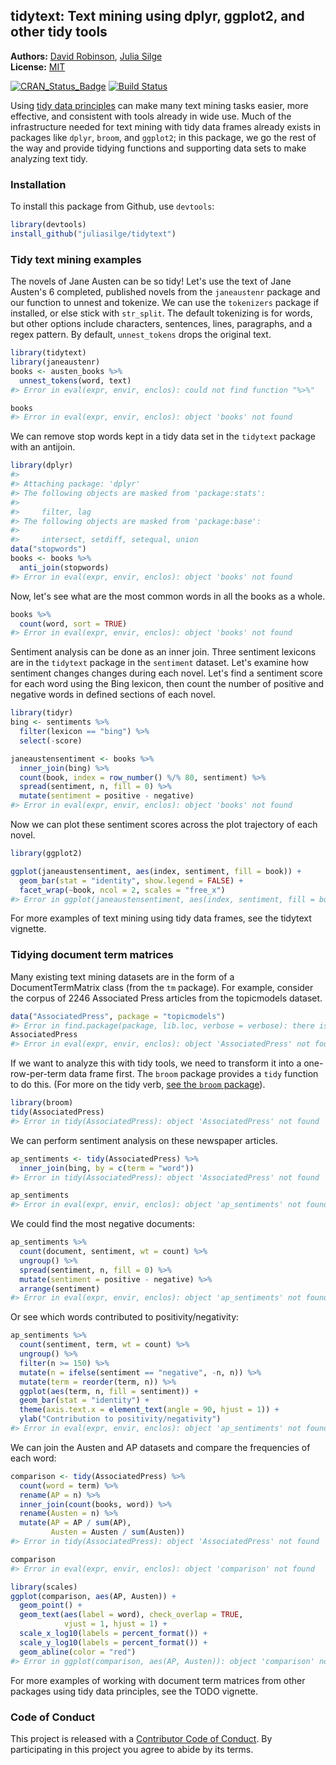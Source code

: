 <!-- README.md is generated from README.Rmd. Please edit that file -->

tidytext: Text mining using dplyr, ggplot2, and other tidy tools
---------------

**Authors:** [David Robinson](http://varianceexplained.org/), [Julia Silge](http://juliasilge.com/)<br>
**License:** [MIT](https://opensource.org/licenses/MIT)<br>

[![CRAN_Status_Badge](http://www.r-pkg.org/badges/version/tidytext)](https://cran.r-project.org/package=tidytext)
[![Build Status](https://travis-ci.org/juliasilge/tidytext.svg?branch=master)](https://travis-ci.org/juliasilge/tidytext)



Using [tidy data principles](https://www.jstatsoft.org/article/view/v059i10) can make many text mining tasks easier, more effective, and  consistent with tools already in wide use. Much of the infrastructure needed for text mining with tidy data frames already exists in packages like `dplyr`, `broom`, and `ggplot2`; in this package, we go the rest of the way and provide tidying functions and supporting data sets to make analyzing text tidy.

### Installation

To install this package from Github, use `devtools`:


```r
library(devtools)
install_github("juliasilge/tidytext")
```

### Tidy text mining examples

The novels of Jane Austen can be so tidy! Let's use the text of Jane Austen's 6 completed, published novels from the `janeaustenr` package and our function to unnest and tokenize. We can use the `tokenizers` package if installed, or else stick with `str_split`. The default tokenizing is for words, but other options include characters, sentences, lines, paragraphs, and a regex pattern. By default, `unnest_tokens` drops the original text.


```r
library(tidytext)
library(janeaustenr)
books <- austen_books %>%
  unnest_tokens(word, text)
#> Error in eval(expr, envir, enclos): could not find function "%>%"

books
#> Error in eval(expr, envir, enclos): object 'books' not found
```

We can remove stop words kept in a tidy data set in the `tidytext` package with an antijoin.


```r
library(dplyr)
#> 
#> Attaching package: 'dplyr'
#> The following objects are masked from 'package:stats':
#> 
#>     filter, lag
#> The following objects are masked from 'package:base':
#> 
#>     intersect, setdiff, setequal, union
data("stopwords")
books <- books %>%
  anti_join(stopwords)
#> Error in eval(expr, envir, enclos): object 'books' not found
```

Now, let's see what are the most common words in all the books as a whole.


```r
books %>%
  count(word, sort = TRUE) 
#> Error in eval(expr, envir, enclos): object 'books' not found
```

Sentiment analysis can be done as an inner join. Three sentiment lexicons are in the `tidytext` package in the `sentiment` dataset. Let's examine how sentiment changes changes during each novel. Let's find a sentiment score for each word using the Bing lexicon, then count the number of positive and negative words in defined sections of each novel.


```r
library(tidyr)
bing <- sentiments %>%
  filter(lexicon == "bing") %>%
  select(-score)

janeaustensentiment <- books %>%
  inner_join(bing) %>% 
  count(book, index = row_number() %/% 80, sentiment) %>% 
  spread(sentiment, n, fill = 0) %>% 
  mutate(sentiment = positive - negative)
#> Error in eval(expr, envir, enclos): object 'books' not found
```

Now we can plot these sentiment scores across the plot trajectory of each novel.


```r
library(ggplot2)

ggplot(janeaustensentiment, aes(index, sentiment, fill = book)) +
  geom_bar(stat = "identity", show.legend = FALSE) +
  facet_wrap(~book, ncol = 2, scales = "free_x")
#> Error in ggplot(janeaustensentiment, aes(index, sentiment, fill = book)): object 'janeaustensentiment' not found
```

For more examples of text mining using tidy data frames, see the tidytext vignette.

### Tidying document term matrices

Many existing text mining datasets are in the form of a DocumentTermMatrix class (from the `tm` package). For example, consider the corpus of 2246 Associated Press articles from the topicmodels dataset.


```r
data("AssociatedPress", package = "topicmodels")
#> Error in find.package(package, lib.loc, verbose = verbose): there is no package called 'topicmodels'
AssociatedPress
#> Error in eval(expr, envir, enclos): object 'AssociatedPress' not found
```

If we want to analyze this with tidy tools, we need to transform it into a one-row-per-term data frame first. The `broom` package provides a `tidy` function to do this. (For more on the tidy verb, [see the `broom` package](https://github.com/dgrtwo/broom)).


```r
library(broom)
tidy(AssociatedPress)
#> Error in tidy(AssociatedPress): object 'AssociatedPress' not found
```

We can perform sentiment analysis on these newspaper articles.


```r
ap_sentiments <- tidy(AssociatedPress) %>%
  inner_join(bing, by = c(term = "word"))
#> Error in tidy(AssociatedPress): object 'AssociatedPress' not found

ap_sentiments
#> Error in eval(expr, envir, enclos): object 'ap_sentiments' not found
```

We could find the most negative documents:


```r
ap_sentiments %>%
  count(document, sentiment, wt = count) %>%
  ungroup() %>%
  spread(sentiment, n, fill = 0) %>%
  mutate(sentiment = positive - negative) %>%
  arrange(sentiment)
#> Error in eval(expr, envir, enclos): object 'ap_sentiments' not found
```

Or see which words contributed to positivity/negativity:


```r
ap_sentiments %>%
  count(sentiment, term, wt = count) %>%
  ungroup() %>%
  filter(n >= 150) %>%
  mutate(n = ifelse(sentiment == "negative", -n, n)) %>%
  mutate(term = reorder(term, n)) %>%
  ggplot(aes(term, n, fill = sentiment)) +
  geom_bar(stat = "identity") +
  theme(axis.text.x = element_text(angle = 90, hjust = 1)) +
  ylab("Contribution to positivity/negativity")
#> Error in eval(expr, envir, enclos): object 'ap_sentiments' not found
```

We can join the Austen and AP datasets and compare the frequencies of each word:


```r
comparison <- tidy(AssociatedPress) %>%
  count(word = term) %>%
  rename(AP = n) %>%
  inner_join(count(books, word)) %>%
  rename(Austen = n) %>%
  mutate(AP = AP / sum(AP),
         Austen = Austen / sum(Austen))
#> Error in tidy(AssociatedPress): object 'AssociatedPress' not found

comparison
#> Error in eval(expr, envir, enclos): object 'comparison' not found

library(scales)
ggplot(comparison, aes(AP, Austen)) +
  geom_point() +
  geom_text(aes(label = word), check_overlap = TRUE,
            vjust = 1, hjust = 1) +
  scale_x_log10(labels = percent_format()) +
  scale_y_log10(labels = percent_format()) +
  geom_abline(color = "red")
#> Error in ggplot(comparison, aes(AP, Austen)): object 'comparison' not found
```

For more examples of working with document term matrices from other packages using tidy data principles, see the TODO vignette.

### Code of Conduct

This project is released with a [Contributor Code of Conduct](CONDUCT.md). By participating in this project you agree to abide by its terms.
